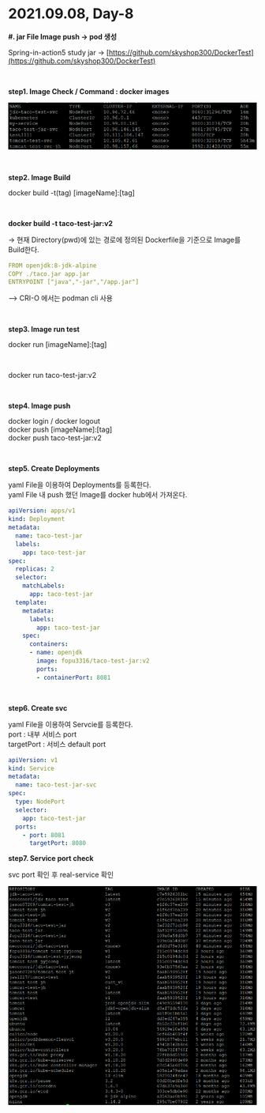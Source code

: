 # 2021.09.08, Day-8

**#. jar File Image push → pod 생성**

Spring-in-action5 study jar → [https://github.com/skyshop300/DockerTest](https://github.com/skyshop300/DockerTest)

<br>

**step1. Image Check / Command : docker images**

![Untitled](images/docker-image.png)

<br>

**step2. Image Build**

docker build -t(tag) [imageName]:[tag]

<br>

**docker build -t taco-test-jar:v2**

→ 현재 Directory(pwd)에 있는 경로에 정의된 Dockerfile을 기준으로 Image를 Build한다.

```yaml
FROM openjdk:8-jdk-alpine
COPY ./taco.jar app.jar
ENTRYPOINT ["java","-jar","/app.jar"]
```
—> CRI-O 에서는 podman cli 사용

<br>


**step3. Image run test**

docker run [imageName]:[tag]

<br>

docker run taco-test-jar:v2

<br>

**step4. Image push**

docker login / docker logout <br>
docker push [imageName]:[tag] <br>
docker push taco-test-jar:v2 <br>

<br>

**step5. Create Deployments** 

yaml File을 이용하여 Deployments를 등록한다. <br>
yaml File 내 push 했던 Image를 docker hub에서 가져온다.

```yaml
apiVersion: apps/v1
kind: Deployment
metadata:
  name: taco-test-jar
  labels:
    app: taco-test-jar
spec:
  replicas: 2
  selector:
    matchLabels:
      app: taco-test-jar
  template:
    metadata:
      labels:
        app: taco-test-jar
    spec:
      containers:
      - name: openjdk
        image: fopu3316/taco-test-jar:v2
        ports:
        - containerPort: 8081
```

<br>

**step6. Create svc**

yaml File을 이용하여 Servcie를 등록한다. <br>
port : 내부 서비스 port <br>
targetPort : 서비스 default port <br>

```yaml
apiVersion: v1
kind: Service
metadata:
  name: taco-test-jar-svc
spec:
  type: NodePort
  selector:
    app: taco-test-jar
  ports:
    - port: 8081
      targetPort: 8080
```

**step7. Service port check**

svc port 확인 후 real-service 확인

![Untitled](images/real-service.png)